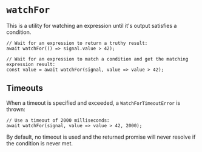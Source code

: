 # `watchFor`
This is a utility for watching an expression until it's output satisfies a condition.
```tsx
// Wait for an expression to return a truthy result:
await watchFor(() => signal.value > 42);

// Wait for an expression to match a condition and get the matching expression result:
const value = await watchFor(signal, value => value > 42);
```

## Timeouts
When a timeout is specified and exceeded, a `WatchForTimeoutError` is thrown:
```tsx
// Use a timeout of 2000 milliseconds:
await watchFor(signal, value => value > 42, 2000);
```

By default, no timeout is used and the returned promise will never resolve if the condition is never met.
